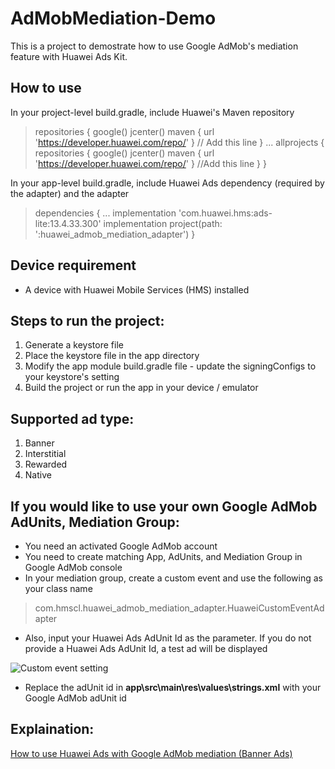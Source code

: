 # AdMobMediation-Demo
This is a project to demostrate how to use Google AdMob's mediation feature with Huawei Ads Kit.

## How to use
In your project-level build.gradle, include Huawei's Maven repository
>repositories {
>        google()
>        jcenter()
>        maven { url 'https://developer.huawei.com/repo/' } // Add this line
>    }
> ...
>allprojects {
>    repositories {
>        google()
>        jcenter()
>        maven { url 'https://developer.huawei.com/repo/' } //Add this line
>    }
>}

In your app-level build.gradle, include Huawei Ads dependency (required by the adapter) and the adapter
>dependencies {
>    ...
>    implementation 'com.huawei.hms:ads-lite:13.4.33.300'
>    implementation project(path: ':huawei_admob_mediation_adapter')
>}

## Device requirement
- A device with Huawei Mobile Services (HMS) installed
 
## Steps to run the project:
1. Generate a keystore file
2. Place the keystore file in the app directory
3. Modify the app module build.gradle file - update the signingConfigs to your keystore's setting
4. Build the project or run the app in your device / emulator

## Supported ad type:
1. Banner
2. Interstitial
3. Rewarded
4. Native

## If you would like to use your own Google AdMob AdUnits, Mediation Group:
- You need an activated Google AdMob account
- You need to create matching App, AdUnits, and Mediation Group in Google AdMob console
- In your mediation group, create a custom event and use the following as your class name
> com.hmscl.huawei_admob_mediation_adapter.HuaweiCustomEventAdapter
- Also, input your Huawei Ads AdUnit Id as the parameter. If you do not provide a Huawei Ads AdUnit Id, a test ad will be displayed

![Custom event setting](https://i.ibb.co/SnfH3Cj/Untitled.png)

- Replace the adUnit id in **app\src\main\res\values\strings.xml** with your Google AdMob adUnit id

## Explaination:
[How to use Huawei Ads with Google AdMob mediation (Banner Ads)](https://clho40.medium.com/how-to-use-huawei-ads-with-google-admob-mediation-banner-ads-5ff1791e750c)